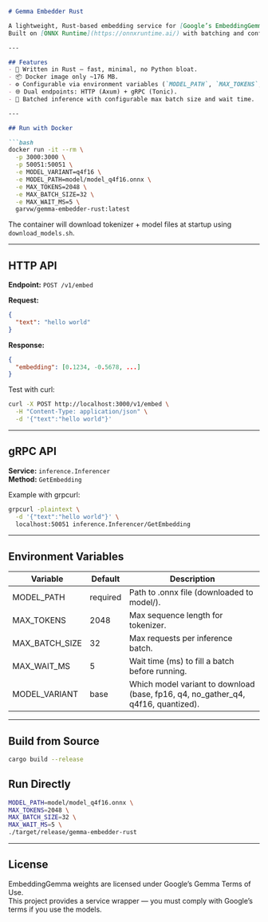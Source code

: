 ```markdown
# Gemma Embedder Rust

A lightweight, Rust-based embedding service for [Google’s EmbeddingGemma-300M](https://huggingface.co/onnx-community/embeddinggemma-300m-ONNX), served via **HTTP** and **gRPC**, packaged as a small (~176 MB) Docker image.  
Built on [ONNX Runtime](https://onnxruntime.ai/) with batching and configurable runtime parameters.

---

## Features
- 🚀 Written in Rust — fast, minimal, no Python bloat.  
- 📦 Docker image only ~176 MB.  
- ⚙️ Configurable via environment variables (`MODEL_PATH`, `MAX_TOKENS`, etc.).  
- 🌐 Dual endpoints: HTTP (Axum) + gRPC (Tonic).  
- 🧵 Batched inference with configurable max batch size and wait time.  

---

## Run with Docker

```bash
docker run -it --rm \
  -p 3000:3000 \
  -p 50051:50051 \
  -e MODEL_VARIANT=q4f16 \
  -e MODEL_PATH=model/model_q4f16.onnx \
  -e MAX_TOKENS=2048 \
  -e MAX_BATCH_SIZE=32 \
  -e MAX_WAIT_MS=5 \
  garvw/gemma-embedder-rust:latest
```

The container will download tokenizer + model files at startup using `download_models.sh`.

---

## HTTP API

**Endpoint:** `POST /v1/embed`  

**Request:**
```json
{
  "text": "hello world"
}
```

**Response:**
```json
{
  "embedding": [0.1234, -0.5678, ...]
}
```

Test with curl:

```bash
curl -X POST http://localhost:3000/v1/embed \
  -H "Content-Type: application/json" \
  -d '{"text":"hello world"}'
```

---

## gRPC API

**Service:** `inference.Inferencer`  
**Method:** `GetEmbedding`

Example with grpcurl:

```bash
grpcurl -plaintext \
  -d '{"text":"hello world"}' \
  localhost:50051 inference.Inferencer/GetEmbedding
```

---

## Environment Variables

| Variable       | Default    | Description                                      |
|----------------|------------|--------------------------------------------------|
| MODEL_PATH     | required   | Path to .onnx file (downloaded to model/).       |
| MAX_TOKENS     | 2048       | Max sequence length for tokenizer.               |
| MAX_BATCH_SIZE | 32         | Max requests per inference batch.                |
| MAX_WAIT_MS    | 5          | Wait time (ms) to fill a batch before running.   |
| MODEL_VARIANT  | base       | Which model variant to download (base, fp16, q4, no_gather_q4, q4f16, quantized). |

---

## Build from Source

```bash
cargo build --release
```

## Run Directly

```bash
MODEL_PATH=model/model_q4f16.onnx \
MAX_TOKENS=2048 \
MAX_BATCH_SIZE=32 \
MAX_WAIT_MS=5 \
./target/release/gemma-embedder-rust
```

---

## License

EmbeddingGemma weights are licensed under Google’s Gemma Terms of Use.  
This project provides a service wrapper — you must comply with Google’s terms if you use the models.
```
